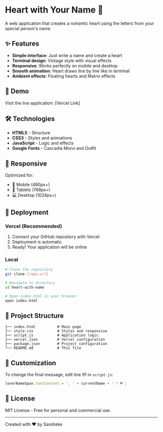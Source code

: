 # Heart with Your Name 💝

A web application that creates a romantic heart using the letters from your special person's name.

## ✨ Features

- **Simple interface**: Just write a name and create a heart
- **Terminal design**: Vintage style with visual effects
- **Responsive**: Works perfectly on mobile and desktop
- **Smooth animation**: Heart draws line by line like in terminal
- **Ambient effects**: Floating hearts and Matrix effects

## 🚀 Demo

Visit the live application: [Vercel Link]

## 🛠️ Technologies

- **HTML5** - Structure
- **CSS3** - Styles and animations
- **JavaScript** - Logic and effects
- **Google Fonts** - Cascadia Mono and Outfit

## 📱 Responsive

Optimized for:
- 📱 Mobile (480px+)
- 📱 Tablets (768px+)
- 💻 Desktop (1024px+)

## 🚀 Deployment

### Vercel (Recommended)

1. Connect your GitHub repository with Vercel
2. Deployment is automatic
3. Ready! Your application will be online

### Local

```bash
# Clone the repository
git clone [repo-url]

# Navigate to directory
cd heart-with-name

# Open index.html in your browser
open index.html
```

## 📄 Project Structure

```
├── index.html          # Main page
├── style.css           # Styles and responsive
├── script.js           # Application logic
├── vercel.json         # Vercel configuration
├── package.json        # Project configuration
└── README.md           # This file
```

## 🎨 Customization

To change the final message, edit line 91 in `script.js`:

```javascript
loverNameSpan.textContent = ', ' + currentName + ' ! ♥';
```

## 📝 License

MIT License - Free for personal and commercial use.

---

Created with ❤️ by Sandreke
